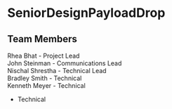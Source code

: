 # SeniorDesignPayloadDrop

## Team Members
Rhea Bhat - Project Lead  
John Steinman - Communications Lead  
Nischal Shrestha - Technical Lead  
Bradley Smith - Technical  
Kenneth Meyer - Technical
 - Technical
